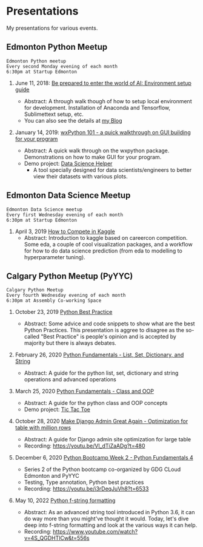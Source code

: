 # Presentations

My presentations for various events.

## Edmonton Python Meetup

    Edmonton Python meetup
    Every second Monday evening of each month
    6:30pm at Startup Edmonton

1. June 11, 2018: [Be prepared to enter the world of AI: Environment setup guide](./Edmonton%20Python%20Meetup/Be%20prepared%20to%20enter%20the%20world%20of%20AI.pdf)
    - Abstract: A through walk though of how to setup local environment for development. Installation of Anaconda and Tensorflow, Sublimettext setup, etc.
    - You can also see the details at [my Blog](https://zmcddn.github.io/the-ultimate-guide-to-setup-multiple-python-environment-with-anaconda-and-sublime-text.html)

2. January 14, 2019: [wxPython 101 - a quick walkthrough on GUI building for your program](./Edmonton%20Python%20Meetup/wxPython%20101.pdf)
    - Abstract: A quick walk through on the wxpython package. Demonstrations on how to make GUI for your program.
    - Demo project: [Data Science Helper](https://github.com/zmcddn/Data-Science-Helper)
        + A tool specially designed for data scientists/engineers to better view their datasets with various plots.


## Edmonton Data Science Meetup

    Edmonton Data Science meetup
    Every first Wednesday evening of each month
    6:30pm at Startup Edmonton

1. April 3, 2019 [How to Compete in Kaggle](./Edmonton%20Data%20Science%20Meetup/How%20to%20compete%20in%20kaggle.pdf)
    - Abstract: Introduction to kaggle based on careercon competition. Some eda, a couple of cool visualization packages, and a workflow for how to do data science prediction (from eda to modelling to hyperparameter tuning).


## Calgary Python Meetup (PyYYC)

    Calgary Python Meetup
    Every fourth Wednesday evening of each month
    6:30pm at Assembly Co-working Space

1. October 23, 2019 [Python Best Practice](./Calgary%20Python%20Meetup%20PyYYC/Python%20Best%20Practice.pdf)
    - Abstract: Some advice and code snippets to show what are the best Python Practices. This presentation is aggree to disagree as the so-called "Best Practice" is people's opinion and is accepted by majority but there is always debates.

2. February 26, 2020 [Python Fundamentals - List, Set, Dictionary, and String](./Calgary%20Python%20Meetup%20PyYYC/Python%20Fundamentals%20-%20list%20set%20dictionary%20and%20string.pdf)
    - Abstract: A guide for the python list, set, dictionary and string operations and advanced operations

3. March 25, 2020 [Python Fundamentals - Class and OOP](./Calgary%20Python%20Meetup%20PyYYC/Python%20Fundamentals%20-%20Class%20and%20OOP.pdf)
    - Abstract: A guide for the python class and OOP concepts
    - Demo project: [Tic Tac Toe](https://github.com/zmcddn/TicTacToe)

4. October 28, 2020 [Make Django Admin Great Again - Optimization for table with million rows](./Calgary%20Python%20Meetup%20PyYYC/Make%20Django%20Admin%20Great%20Again.pdf)
    - Abstract: A guide for Django admin site optimization for large table
    - Recording: https://youtu.be/Vl_dTiZaADg?t=480

5. December 6, 2020 [Python Bootcamp Week 2 - Python Fundamentals 4](https://colab.research.google.com/drive/1DfVjwXt_TsxhcD1UGLiD_KPHYYLiF75E#scrollTo=R12TyFbMXBH3)
    - Series 2 of the Python bootcamp co-organized by GDG CLoud Edmonton and PyYYC
    - Testing, Type annotation, Python best practices
    - Recording: https://youtu.be/i3rDeqJuVh8?t=6533

6. May 10, 2022 [Python f-string formatting](https://colab.research.google.com/drive/15Qhf25LplLcdfnQQCA2AxKTil6cnFFUu#scrollTo=dLW-yWKQce4J)
    - Abstract: As an advanced string tool introduced in Python 3.6, it can do way more than you might've thought it would. Today, let's dive deep into f-string formatting and look at the various ways it can help.
    - Recording: https://www.youtube.com/watch?v=4S_QGDHTICw&t=556s
